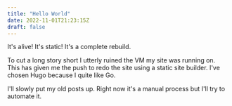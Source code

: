 ```yaml
---
title: "Hello World"
date: 2022-11-01T21:23:15Z
draft: false
---
```


It's alive! It's static! It's a complete rebuild.

To cut a long story short I utterly ruined the VM my site was running on. This has given me the push to redo the site using a static site builder. I've chosen Hugo because I quite like Go.

I'll slowly put my old posts up. Right now it's a manual process but I'll try to automate it.